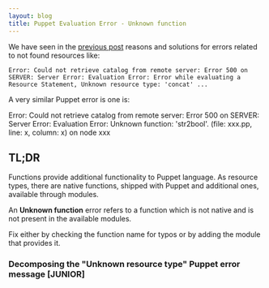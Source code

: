 ```yaml
---
layout: blog
title: Puppet Evaluation Error - Unknown function
---
```


We have seen in the [previous post](2022-08-07-puppet-evaluation-error-unknown-resource-type.md) reasons and solutions for errors related to not found resources like:

    Error: Could not retrieve catalog from remote server: Error 500 on SERVER: Server Error: Evaluation Error: Error while evaluating a Resource Statement, Unknown resource type: 'concat' ...

A very similar Puppet error is one is:

Error: Could not retrieve catalog from remote server: Error 500 on SERVER: Server Error: Evaluation Error: Unknown function: 'str2bool'. (file: xxx.pp, line: x, column: x) on node xxx



## TL;DR

Functions provide additional functionality to Puppet language. As resource types, there are native functions, shipped with Puppet and additional ones, available through modules.

An **Unknown function** error refers to a function which is not native and is not present in the available modules.

Fix either by checking the function name for typos or by adding the module that provides it.



### Decomposing the "Unknown resource type" Puppet error message  [JUNIOR]